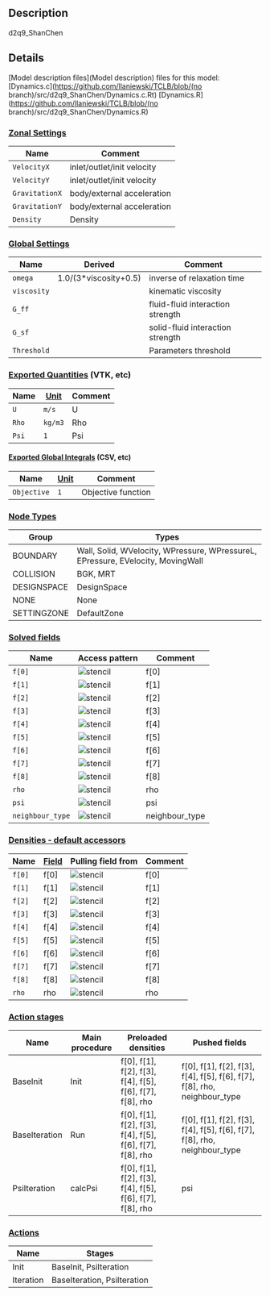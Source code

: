 

## Description
d2q9_ShanChen


## Details
[Model description files](Model description) files for this model:
[Dynamics.c](https://github.com/llaniewski/TCLB/blob/(no branch)/src/d2q9_ShanChen/Dynamics.c.Rt)
[Dynamics.R](https://github.com/llaniewski/TCLB/blob/(no branch)/src/d2q9_ShanChen/Dynamics.R)

### [Zonal Settings](Settings)

| Name | Comment |
| --- | --- |
|`VelocityX`|inlet/outlet/init velocity|
|`VelocityY`|inlet/outlet/init velocity|
|`GravitationX`|body/external acceleration|
|`GravitationY`|body/external acceleration|
|`Density`|Density|


### [Global Settings](Settings)

| Name | Derived | Comment |
| --- | --- | --- |
|`omega`|1.0/(3*viscosity+0.5)|inverse of relaxation time|
|`viscosity`||kinematic viscosity|
|`G_ff`||fluid-fluid interaction strength|
|`G_sf`||solid-fluid interaction strength|
|`Threshold`||Parameters threshold|

### [Exported Quantities](Quantities) (VTK, etc)

| Name | [Unit](Units) | Comment |
| --- | --- | --- |
|`U`|`m/s`|U|
|`Rho`|`kg/m3`|Rho|
|`Psi`|`1`|Psi|

#### [Exported Global Integrals](Globals) (CSV, etc)

| Name | [Unit](Units) | Comment |
| --- | --- | --- |
|`Objective`|`1`|Objective function|

### [Node Types](Node-Types)

| Group | Types |
| --- | --- |
|BOUNDARY|Wall, Solid, WVelocity, WPressure, WPressureL, EPressure, EVelocity, MovingWall|
|COLLISION|BGK, MRT|
|DESIGNSPACE|DesignSpace|
|NONE|None|
|SETTINGZONE|DefaultZone|

### [Solved fields](Fields)

| Name | Access pattern | Comment |
| --- | --- | --- |
|`f[0]`|![stencil](/images/st_a1p0p0p0p0p0p0.png)|f[0]|
|`f[1]`|![stencil](/images/st_a1n1p0p0n1p0p0.png)|f[1]|
|`f[2]`|![stencil](/images/st_a1p0n1p0p0n1p0.png)|f[2]|
|`f[3]`|![stencil](/images/st_a1p1p0p0p1p0p0.png)|f[3]|
|`f[4]`|![stencil](/images/st_a1p0p1p0p0p1p0.png)|f[4]|
|`f[5]`|![stencil](/images/st_a1n1n1p0n1n1p0.png)|f[5]|
|`f[6]`|![stencil](/images/st_a1p1n1p0p1n1p0.png)|f[6]|
|`f[7]`|![stencil](/images/st_a1p1p1p0p1p1p0.png)|f[7]|
|`f[8]`|![stencil](/images/st_a1n1p1p0n1p1p0.png)|f[8]|
|`rho`|![stencil](/images/st_a1p0p0p0p0p0p0.png)|rho|
|`psi`|![stencil](/images/st_a1n1n1p0p1p1p0.png)|psi|
|`neighbour_type`|![stencil](/images/st_a1n1n1p0p1p1p0.png)|neighbour_type|

### [Densities - default accessors](Densities)

| Name | [Field](Fields) | Pulling field from | Comment |
| --- | --- | --- | --- |
|`f[0]`|f[0]|![stencil](/images/st_a1p0p0p0p0p0p0.png)|f[0]|
|`f[1]`|f[1]|![stencil](/images/st_a1p1p0p0p1p0p0.png)|f[1]|
|`f[2]`|f[2]|![stencil](/images/st_a1p0p1p0p0p1p0.png)|f[2]|
|`f[3]`|f[3]|![stencil](/images/st_a1n1p0p0n1p0p0.png)|f[3]|
|`f[4]`|f[4]|![stencil](/images/st_a1p0n1p0p0n1p0.png)|f[4]|
|`f[5]`|f[5]|![stencil](/images/st_a1p1p1p0p1p1p0.png)|f[5]|
|`f[6]`|f[6]|![stencil](/images/st_a1n1p1p0n1p1p0.png)|f[6]|
|`f[7]`|f[7]|![stencil](/images/st_a1n1n1p0n1n1p0.png)|f[7]|
|`f[8]`|f[8]|![stencil](/images/st_a1p1n1p0p1n1p0.png)|f[8]|
|`rho`|rho|![stencil](/images/st_a1p0p0p0p0p0p0.png)|rho|

### [Action stages](Stages)

| Name | Main procedure | Preloaded densities | Pushed fields |
| --- | --- | --- | --- |
|BaseInit|Init|f[0], f[1], f[2], f[3], f[4], f[5], f[6], f[7], f[8], rho|f[0], f[1], f[2], f[3], f[4], f[5], f[6], f[7], f[8], rho, neighbour_type|
|BaseIteration|Run|f[0], f[1], f[2], f[3], f[4], f[5], f[6], f[7], f[8], rho|f[0], f[1], f[2], f[3], f[4], f[5], f[6], f[7], f[8], rho, neighbour_type|
|PsiIteration|calcPsi|f[0], f[1], f[2], f[3], f[4], f[5], f[6], f[7], f[8], rho|psi|


### [Actions](Stages)

| Name | Stages |
| --- | --- |
|Init|BaseInit, PsiIteration|
|Iteration|BaseIteration, PsiIteration|

